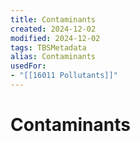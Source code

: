 ```yaml
---
title: Contaminants
created: 2024-12-02
modified: 2024-12-02
tags: TBSMetadata
alias: Contaminants
usedFor:
- "[[16011 Pollutants]]"
---
```

# Contaminants
